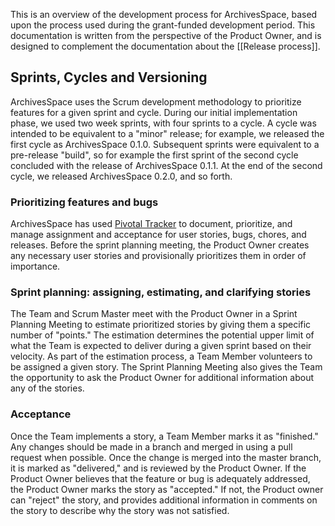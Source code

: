 This is an overview of the development process for ArchivesSpace, based upon the process used during the grant-funded development period. This documentation is written from the perspective of the Product Owner, and is designed to complement the documentation about the [[Release process]].

## Sprints, Cycles and Versioning

ArchivesSpace uses the Scrum development methodology to prioritize features for a given sprint and cycle. During our initial implementation phase, we used two week sprints, with four sprints to a cycle. A cycle was intended to be equivalent to a "minor" release; for example, we released the first cycle as ArchivesSpace 0.1.0. Subsequent sprints were equivalent to a pre-release "build", so for example the first sprint of the second cycle concluded with the release of ArchivesSpace 0.1.1. At the end of the second cycle, we released ArchivesSpace 0.2.0, and so forth.

### Prioritizing features and bugs

ArchivesSpace has used [Pivotal Tracker](https://www.pivotaltracker.com/s/projects/386247) to document, prioritize, and manage assignment and acceptance for user stories, bugs, chores, and releases. Before the sprint planning meeting, the Product Owner creates any necessary user stories and provisionally prioritizes them in order of importance.

### Sprint planning: assigning, estimating, and clarifying stories

The Team and Scrum Master meet with the Product Owner in a Sprint Planning Meeting to estimate prioritized stories by giving them a specific number of "points." The estimation determines the potential upper limit of what the Team is expected to deliver during a given sprint based on their velocity. As part of the estimation process, a Team Member  volunteers to be assigned a given story. The Sprint Planning Meeting also gives the Team the opportunity to ask the Product Owner for additional information about any of the stories.

### Acceptance 

Once the Team implements a story, a Team Member marks it as "finished." Any changes should be made in a branch and merged in using a pull request when possible. Once the change is merged into the master branch, it is marked as "delivered," and is reviewed by the Product Owner. If the Product Owner believes that the feature or bug is adequately addressed, the Product Owner marks the story as "accepted." If not, the Product owner can "reject" the story, and provides additional information in comments on the story to describe why the story was not satisfied.